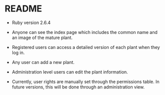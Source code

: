 # README

* Ruby version 2.6.4

* Anyone can see the index page which includes the common name and an image of the mature plant.
* Registered users can access a detailed version of each plant when they log in.
* Any user can add a new plant.
* Administration level users can edit the plant information.
* Currently, user rights are manually set through the permissions table. In future versions, this will be done through an administration view.